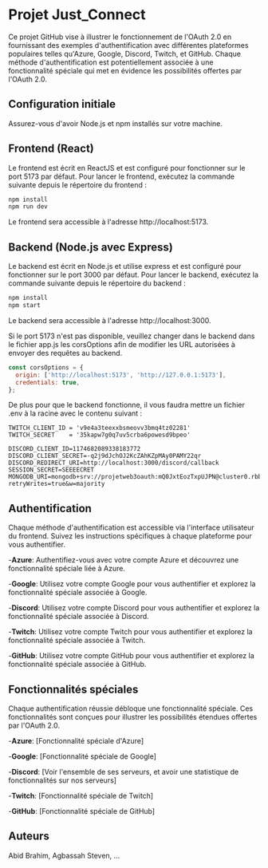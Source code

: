 # Projet Just_Connect

Ce projet GitHub vise à illustrer le fonctionnement de l'OAuth 2.0 en fournissant des exemples d'authentification avec différentes plateformes populaires telles qu'Azure, Google, Discord, Twitch, et GitHub. Chaque méthode d'authentification est potentiellement associée à une fonctionnalité spéciale qui met en évidence les possibilités offertes par l'OAuth 2.0.


## Configuration initiale
Assurez-vous d'avoir Node.js et npm installés sur votre machine.


## Frontend (React)

Le frontend est écrit en ReactJS et est configuré pour fonctionner sur le port 5173 par défaut. Pour lancer le frontend, exécutez la commande suivante depuis le répertoire du frontend :


```bash
npm install
npm run dev
```
Le frontend sera accessible à l'adresse http://localhost:5173. 


## Backend (Node.js avec Express)

Le backend est écrit en Node.js et utilise express  et est configuré pour fonctionner sur le port 3000 par défaut. Pour lancer le backend, exécutez la commande suivante depuis le répertoire du backend :
```bash
npm install
npm start

```
Le backend sera accessible à l'adresse http://localhost:3000.

Si le port 5173 n'est pas disponible, veuillez changer dans le backend dans le fichier app.js les corsOptions afin de modifier les URL autorisées à envoyer des requêtes au backend.


```javascript
const corsOptions = {
  origin: ['http://localhost:5173', 'http://127.0.0.1:5173'],
  credentials: true,
};

```
De plus pour que le backend fonctionne, il vous faudra mettre un fichier .env à la racine avec le contenu suivant :
``` 
TWITCH_CLIENT_ID = 'v9e4a3teexxbsmeovv3bmq4tz02281'
TWITCH_SECRET    = '35kapw7g0q7uv5crba6powesd9bpeo'

DISCORD_CLIENT_ID=1174682089338183772
DISCORD_CLIENT_SECRET=-q2j9dJchOJ2KcZAhKZpMAy0PAMY22qr
DISCORD_REDIRECT_URI=http://localhost:3000/discord/callback
SESSION_SECRET=SEEEECRET
MONGODB_URI=mongodb+srv://projetweb3oauth:mQ0JxtEozTxpUJPN@cluster0.rbb9rop.mongodb.net/projetweb3?retryWrites=true&w=majority

```

## Authentification
Chaque méthode d'authentification est accessible via l'interface utilisateur du frontend. Suivez les instructions spécifiques à chaque plateforme pour vous authentifier.

-**Azure**: Authentifiez-vous avec votre compte Azure et découvrez une fonctionnalité spéciale liée à Azure.

-**Google**: Utilisez votre compte Google pour vous authentifier et explorez la fonctionnalité spéciale associée à Google.

-**Discord**: Utilisez votre compte Discord pour vous authentifier et explorez la fonctionnalité spéciale associée à Discord.

-**Twitch**: Utilisez votre compte Twitch pour vous authentifier et explorez la fonctionnalité spéciale associée à Twitch.

-**GitHub**: Utilisez votre compte GitHub pour vous authentifier et explorez la fonctionnalité spéciale associée à GitHub.

## Fonctionnalités spéciales
Chaque authentification réussie débloque une fonctionnalité spéciale. Ces fonctionnalités sont conçues pour illustrer les possibilités étendues offertes par l'OAuth 2.0.

-**Azure**: [Fonctionnalité spéciale d'Azure]

-**Google**: [Fonctionnalité spéciale de Google]

-**Discord**: [Voir l'ensemble de ses serveurs, et avoir une statistique de fonctionnalités sur nos serveurs]

-**Twitch**: [Fonctionnalité spéciale de Twitch]

-**GitHub**: [Fonctionnalité spéciale de GitHub]

## Auteurs
Abid Brahim, Agbassah Steven, ...
